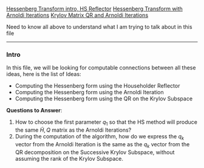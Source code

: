 [Hessenberg Transform intro, HS Reflector](Hessenberg%20Transform%20intro,%20HS%20Reflector.md)
[Hessenberg Transform with Arnoldi Iterations](Hessenberg%20Transform%20with%20Arnoldi%20Iterations.md)
[Krylov Matrix QR and Arnoldi Iterations](Krylov%20Matrix%20QR%20and%20Arnoldi%20Iterations.md)

Need to know all above to understand what I am trying to talk about in this file

---
### **Intro**

In this file, we will be looking for computable connections between all these ideas, here is the list of Ideas: 

* Computing the Hessenberg form using the Householder Reflector
* Computing the Hessenberg form using the Arnoldi Iteration
* Computing the Hessenberg form using the QR on the Krylov Subspace

**Questions to Answer**: 
1. How to choose the first parameter $q_1$ so that the HS method will produce the same $\tilde{H}, Q$ matrix as the Arnoldi Iterations? 
2. During the computation of the algorithm, how do we express the $q_k$ vector from the Arnoldi Iteration is the same as the $q_k$ vector from the QR decomposition on the Successive Krylov Subspace, without assuming the rank of the Krylov Subspace. 
